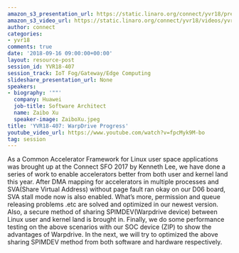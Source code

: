 ```yaml
---
amazon_s3_presentation_url: https://static.linaro.org/connect/yvr18/presentations/yvr18-407.pdf
amazon_s3_video_url: https://static.linaro.org/connect/yvr18/videos/yvr18-407.mp4
author: connect
categories:
- yvr18
comments: true
date: '2018-09-16 09:00:00+00:00'
layout: resource-post
session_id: YVR18-407
session_track: IoT Fog/Gateway/Edge Computing
slideshare_presentation_url: None
speakers:
- biography: '""'
  company: Huawei
  job-title: Software Architect
  name: Zaibo Xu
  speaker-image: ZaiboXu.jpeg
title: 'YVR18-407: WarpDrive Progress'
youtube_video_url: https://www.youtube.com/watch?v=fpcMyk9M-bo
tag: session
---
```


As a Common Accelerator Framework for Linux user space applications was brought up at the Connect SFO 2017 by Kenneth Lee, we have done a series of work to enable accelerators better from both user and kernel land this year.
  After DMA mapping for accelerators in multiple processes and SVA(Share Virtual Address) without page fault
ran okay on our D06 board, SVA stall mode now is also enabled. What’s more, permission and queue releasing problems .etc
are solved and optimized in our newest version. Also, a secure method of sharing SPIMDEV(Warpdrive device) between Linux
user and kernel land is brought in. Finally, we do some performance testing on the above scenarios with our SOC device (ZIP)
to show the advantages of Warpdrive.
 In the next, we will try to optimized the above sharing SPIMDEV method from both software and hardware respectively.